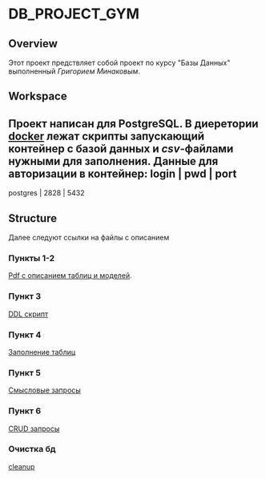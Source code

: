 # DB_PROJECT_GYM
## Overview
Этот проект предствляет собой проект по курсу "Базы Данных" выполненный *Григорием Минаковым*.
## Workspace
Проект написан для PostgreSQL. В диеретории [docker](docker) лежат скрипты
запускающий контейнер с базой данных и *csv*-файлами нужными для заполнения. Данные для авторизации в контейнер:
login | pwd | port
--------------------
postgres | 2828 | 5432
## Structure
Далее следуют ссылки на файлы с описанием
### Пункты 1-2
[Pdf с описанием таблиц и моделей](model_overview.pdf).
### Пункт 3
[DDL скрипт](sql/init_tables.sql)
### Пункт 4
[Заполнение таблиц](sql/fill_tables.sql)
### Пункт 5
[Смысловые запросы](sql/five_queries.sql)
### Пункт 6
[CRUD запросы](sql/crud.sql)

### Очистка бд
[cleanup](sql/cleanup.sql)
